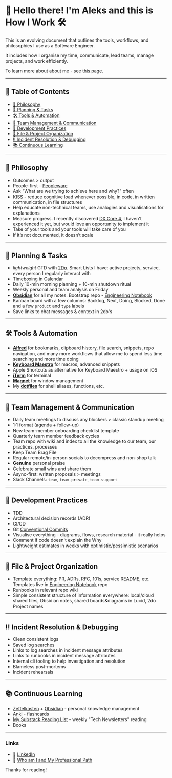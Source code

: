 # 👋 Hello there! I'm Aleks and this is How I Work 🛠️

This is an evolving document that outlines the tools, workflows, and philosophies I use as a Software Engineer.

It includes how I organise my time, communicate, lead teams, manage projects, and work efficiently.

To learn more about about me - see [this page](https://github.com/aleksgorbenko/whoami).

---

## 📑 Table of Contents

- [🧠 Philosophy](#-philosophy)
- [📅 Planning & Tasks](#-planning--productivity)
- [🛠️ Tools & Automation](#️-tools--automation)
- [👥 Team Management & Communication](#-team-management--collaboration)
- [🧪 Development Practices](#-development-practices)
- [📁 File & Project Organization](#-file--project-organization)
- [‼️ Incident Resolution & Debugging](#-incident-resolution--debugging)
- [📚 Continuous Learning](#-continuous-learning)

---

## 🧠 Philosophy

- Outcomes > output
- People-first - [Peopleware](https://www.amazon.co.uk/Peopleware-Productive-Projects-Tom-DeMarco/dp/0932633439)
- Ask "What are we trying to achieve here and why?" often
- KISS - reduce cognitive load whenever possible, in code, in written communication, in file structures
- Help educate non-technical teams, use analogies and visualisations for explanations
- Measure progress. I recently discovered [DX Core 4](https://getdx.com/news/introducing-the-dx-core-4/), I haven't experienced it yet, but would love an opportunity to implement it
- Take of your tools and your tools will take care of you
- If it’s not documented, it doesn’t scale

---

## 📅 Planning & Tasks

- _lightweight_ GTD with [2Do](https://www.2doapp.com/). Smart Lists I have: active projects, service, every person I regularly interact with
- Timeboxing in Calendar
- Daily 10-min morning planning + 10-min shutdown ritual
- Weekly personal and team analysis on Friday
- [**Obsidian**](https://obsidian.md) for all my notes. Bootstrap repo - [Engineering Notebook](https://github.com/aleksgorbenko/engineering-notebook)
- Kanban board with a few columns: Backlog, Next, Doing, Blocked, Done and a few `product` and `type` labels
- Save links to chat messages & context in 2do's

---

## 🛠️ Tools & Automation

- [**Alfred**](https://alfred.app) for bookmarks, clipboard history, file search, snippets, repo navigation, and many more workflows that allow me to spend less time searching and more time doing
- [**Keyboard Maestro**](https://www.keyboardmaestro.com) for macros, advanced snippets
- Apple Shortcuts as alternative for Keyboard Maestro + usage on iOS
- [**iTerm**]() for terminal
- [**Magnet**](https://magnet.crowdcafe.com) for window management
- My [**dotfiles**](https://github.com/aleksgorbenko/dotfiles) for shell aliases, functions, etc.

---

## 👥 Team Management & Communication

- Daily team meetings to discuss any blockers > classic standup meeting
- 1:1 format (agenda + follow-up)
- New team-member onboarding checklist template
- Quarterly team member feedback cycles
- Team repo with wiki and index to all the knowledge to our team, our practices, processes
- Keep Team Brag File
- Regular remote/in-person socials to decompress and non-shop talk
- **Genuine** personal praise
- Celebrate small wins and share them
- Async-first: written proposals > meetings
- Slack Channels: `team`, `team-private`, `team-support`

---

## 🧪 Development Practices

- TDD
- Architectural decision records (ADR)
- CI/CD
- Git [Conventional Commits](https://www.conventionalcommits.org/en/v1.0.0/)
- Visualise everything - diagrams, flows, research material - it really helps
- Comment if code doesn't explain the Why
- Lightweight estimates in weeks with optimistic/pessimistic scenarios

---

## 📁 File & Project Organization

- Template everything: PR, ADRs, RFC, 101s, service README, etc. Templates live in [Engineering Notebook](https://github.com/aleksgorbenko/engineering-notebook) repo
- Runbooks in relevant repo wiki
- Simple consistent structure of information everywhere: local/cloud shared files, Obsidian notes, shared boards&diagrams in Lucid, 2do Project names

---

## ‼️ Incident Resolution & Debugging

- Clean consistent logs
- Saved log searches
- Links to log searches in incident message attributes
- Links to runbooks in incident message attributes
- Internal cli tooling to help investigation and resolution
- Blameless post-mortems
- Incident rehearsals

---

## 📚 Continuous Learning

- [Zettelkasten](https://zettelkasten.de/overview/) + [Obsidian](https://obsidian.md) - personal knowledge management
- [Anki](https://ankiweb.net) - flashcards
- [My Substack Reading List](https://substack.com/@aleksgbko/reads) - weekly "Tech Newsletters" reading
- Books

---

### Links
- 🧰 [LinkedIn](https://www.linkedin.com/in/aleks-gorbenko-software-engineer/)
- 👤 [Who am I and My Professional Path](https://github.com/aleksgorbenko/whoami)

Thanks for reading!
